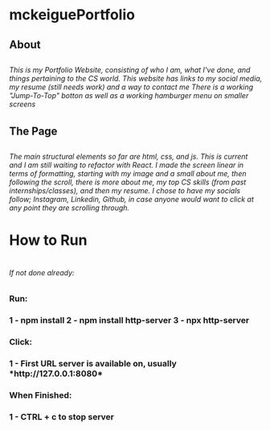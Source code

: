 # mckeiguePortfolio
<h2>About<h2>
<h6>
This is my Portfolio Website, consisting of who I am, what I've done, and things pertaining to the CS world.
This website has links to my social media, my resume (still needs work) and a way to contact me
There is a working "Jump-To-Top" botton as well as a working hamburger menu on smaller screens
<h6>

<h2>The Page<h2>
<h6>
The main structural elements so far are html, css, and js. This is current and I am still waiting to refactor with React. 
I made the screen linear in terms of formatting, starting with my image and a small about me, then following the scroll, there is 
more about me, my top CS skills (from past internships/classes), and then my resume. I chose to have my socials follow;
Instagram, Linkedin, Github, in case anyone would want to click at any point they are scrolling through.
<h6>

<h1>How to Run<h1>
<h6>
If not done already:
    <h3>Run:<h3>
        1 -  npm install
        2 -  npm install http-server
        3 -  npx http-server
    <h3>Click:<h3>
        1 -  First URL server is available on, usually *http://127.0.0.1:8080*
    <h3>When Finished:<h3>
        1 -  CTRL + c to stop server

